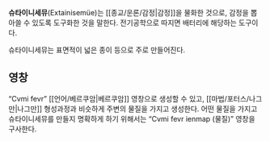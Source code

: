 **슈타이니세뮤**(Extainisemüe)는 [[종교/운론/감정|감정]]을 물화한 것으로, 감정을 뽑아쓸 수 있도록 도구화한 것을 말한다. 전기공학으로 따지면 배터리에 해당하는 도구이다.

슈타이니세뮤는 표면적이 넓은 종이 등으로 주로 만들어진다.

## 영창

“Cvmi fevr” [[언어/베르쿠암|베르쿠암]] 영창으로 생성할 수 있고, [[마법/포터스/나그만|나그만]] 형성과정과 비슷하게 주변의 물질을 가지고 생성한다. 어떤 물질을 가지고 슈타이니세뮤를 만들지 명확하게 하기 위해서는 “Cvmi fevr ienmap (물질)” 영창을 구사한다.